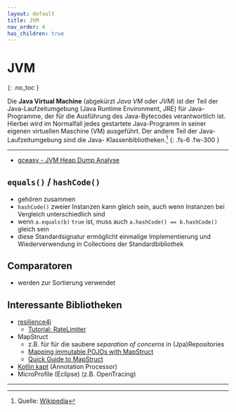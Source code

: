 ```yaml
---
layout: default
title: JVM
nav_order: 4
has_children: true
---
```


# JVM
{: .no_toc }

Die **Java Virtual Machine** (abgekürzt _Java VM_ oder _JVM_) ist der Teil der 
Java-Laufzeitumgebung (Java Runtime Environment, JRE) für Java-Programme, der 
für die Ausführung des Java-Bytecodes verantwortlich ist. Hierbei wird im 
Normalfall jedes gestartete Java-Programm in seiner eigenen virtuellen Maschine 
(VM) ausgeführt. Der andere Teil der Java-Laufzeitumgebung sind die Java-
Klassenbibliotheken.[^1]
{: .fs-6 .fw-300 }

---

* [gceasy - JVM Heap Dump Analyse](https://gceasy.io)

## `equals()` / `hashCode()`

* gehören zusammen
* `hashCode()` zweier Instanzen kann gleich sein, auch wenn Instanzen bei 
   Vergleich unterschiedlich sind
* wenn `a.equals(b)` `true` ist, muss auch `a.hashCode() == b.hashCode()` gleich
  sein
* diese Standardsignatur ermöglicht einmalige Implementierung und 
  Wiederverwendung in Collections der Standardbibliothek

## Comparatoren

* werden zur Sortierung verwendet

## Interessante Bibliotheken

* [resilience4j](https://resilience4j.readme.io)
  * [Tutorial: RateLimiter](https://reflectoring.io/rate-limiting-with-resilience4j/#tune-client-side-and-server-side-rate-limiters)
* MapStruct
  * z.B. für für die saubere _separation of concerns_ in (Jpa)Repositories
  * [Mapping immutable POJOs with MapStruct](https://medium.com/trabe/mapping-immutable-pojos-with-mapstruct-3f0bf4627fbc)
  * [Quick Guide to MapStruct](https://www.baeldung.com/mapstruct)
* [Kotlin kapt](https://kotlinlang.org/docs/kapt.html) (Annotation Processor)
* MicroProfile (Eclipse) (z.B. OpenTracing)

---

[^1]: Quelle: [Wikipedia](https://de.wikipedia.org/wiki/Java_Virtual_Machine)
